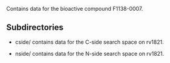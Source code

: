 Contains data for the bioactive compound F1138-0007.

## Subdirectories

- cside/ contains data for the C-side search space on rv1821.

- nside/ contains data for the N-side search space on rv1821.

